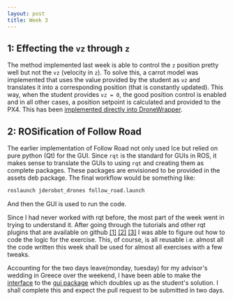 ```yaml
---
layout: post
title: Week 3
---
```


## 1: Effecting the `vz` through `z`

The method implemented last week is able to control the `z` position pretty well but not the `vz` (velocity in `z`). To solve this, a carrot model was implemented that uses the value provided by the student as `vz` and translates it into a corresponding position (that is constantly updated). This way, when the student provides `vz = 0`, the good position control is enabled and in all other cases, a position setpoint is calculated and provided to the PX4. This has been [implemented directly into DroneWrapper](https://github.com/TheRoboticsClub/colab-gsoc2019-Nikhil_Khedekar/blob/master/catkin_ws/src/drone_exercises/src/drone_wrapper.py).

## 2: ROSification of Follow Road

The earlier implementation of Follow Road not only used Ice but relied on pure python (Qt) for the GUI. Since `rqt` is the standard for GUIs in ROS, it makes sense to translate the GUIs to using `rqt` and creating them as complete packages. These packages are envisioned to be provided in the assets deb package. The final workflow would be something like:

```bash
roslaunch jderobot_drones follow_road.launch
```

And then the GUI is used to run the code.

Since I had never worked with rqt before, the most part of the week went in trying to understand it. After going through the tutorials and other rqt plugins that are available on github
[\[1\]](http://answers.ros.org/question/195152/how-to-add-callbacks-for-a-qtwidget-in-ros/)
[\[2\]](http://wiki.ros.org/rqt/Tutorials/Writing%20a%20Python%20Plugin)
[\[3\]](https://github.com/ros-visualization/rqt_plot)
I was able to figure out how to code the logic for the exercise. This, of course, is all reusable i.e. almost all the code written this week shall be used for almost all exercises with a few tweaks.

Accounting for the two days leave(monday, tuesday) for my advisor's wedding in Greece over the weekend, I have been able to make the [interface](https://github.com/TheRoboticsClub/colab-gsoc2019-Nikhil_Khedekar/blob/master/catkin_ws/src/drone_exercises/src/my_solution.py) to the [gui package](https://github.com/TheRoboticsClub/colab-gsoc2019-Nikhil_Khedekar/tree/master/catkin_ws/src/rqt_follow_road) which doubles up as the student's solution. I shall complete this and expect the pull request to be submitted in two days.
